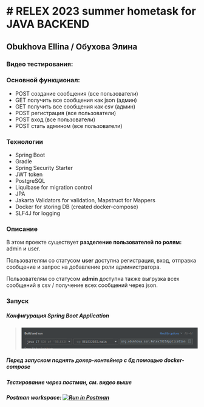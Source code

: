 # # RELEX 2023 summer hometask for JAVA BACKEND
## Obukhova Ellina / Обухова Элина

### Видео тестирования:


### Основной функционал:

- POST создание сообщения (все пользователи)
- GET получить все сообщения как json (админ)
- GET получить все сообщения как csv (админ)
- POST регистрация (все пользователи)
- POST вход (все пользователи)
- POST стать админом (все пользователи)

### Технологии
- Spring Boot
- Gradle
- Spring Security Starter
- JWT token
- PostgreSQL
- Liquibase for migration control
- JPA
- Jakarta Validators for validation, Mapstruct for Mappers
- Docker for storing DB (created docker-compose)
- SLF4J for logging

### Описание

В этом проекте существует **разделение пользователей по ролям:** admin и user.

Пользователям со статусом **user** доступна регистрация, вход, отправка сообщение и запрос на добавление роли администратора.

Пользователям со статусом **admin** доступна также выгрузка всех сообщений в csv / получение всех сообщений через json.

### Запуск
##### Конфигурация Spring Boot Application
> <img src="Pasted image 20230713125437.png">
##### Перед запуском поднять докер-контейнер с бд помощью docker-compose
##### Тестирование через постман, см. видео выше
##### Postman workspace: [![Run in Postman](https://run.pstmn.io/button.svg)](https://app.getpostman.com/run-collection/16916558-e7081c88-5d5b-4791-b109-a737318d7cc3?action=collection%2Ffork&source=rip_markdown&collection-url=entityId%3D16916558-e7081c88-5d5b-4791-b109-a737318d7cc3%26entityType%3Dcollection%26workspaceId%3D5fb6f1e9-c29c-4089-85b4-3422c977a967)
